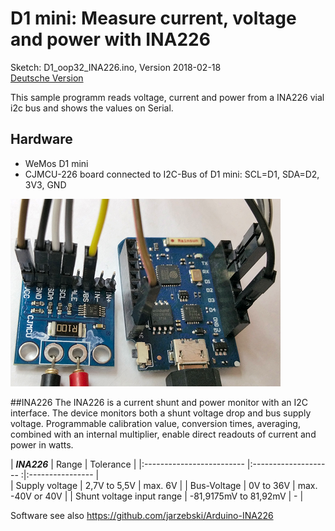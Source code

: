 # D1 mini: Measure current, voltage and power with INA226
Sketch: D1_oop32_INA226.ino, Version 2018-02-18   
[Deutsche Version](./LIESMICH.md "Deutsche Version")   

This sample programm reads voltage, current and power from a INA226 vial i2c bus and shows the values on Serial.

## Hardware
* WeMos D1 mini
* CJMCU-226 board connected to I2C-Bus of D1 mini: SCL=D1, SDA=D2, 3V3, GND

![D1mini and CJMCU-226 board](./images/D1_INA226.png "D1mini and CJMCU-226 board")   

##INA226
The INA226 is a current shunt and power monitor with an I2C
interface. The device monitors both a shunt voltage drop 
and bus supply voltage.
Programmable calibration value, conversion times, averaging,
combined with an internal multiplier, enable direct readouts
of current and power in watts.

| ___INA226___              | Range                 | Tolerance        |
|:------------------------- |:-------------------- :|:---------------- |   
| Supply voltage            | 2,7V to 5,5V          | max. 6V          |
| Bus-Voltage               | 0V to 36V             | max. -40V or 40V |
| Shunt voltage input range | -81,9175mV to 81,92mV | -                |

Software see also https://github.com/jarzebski/Arduino-INA226